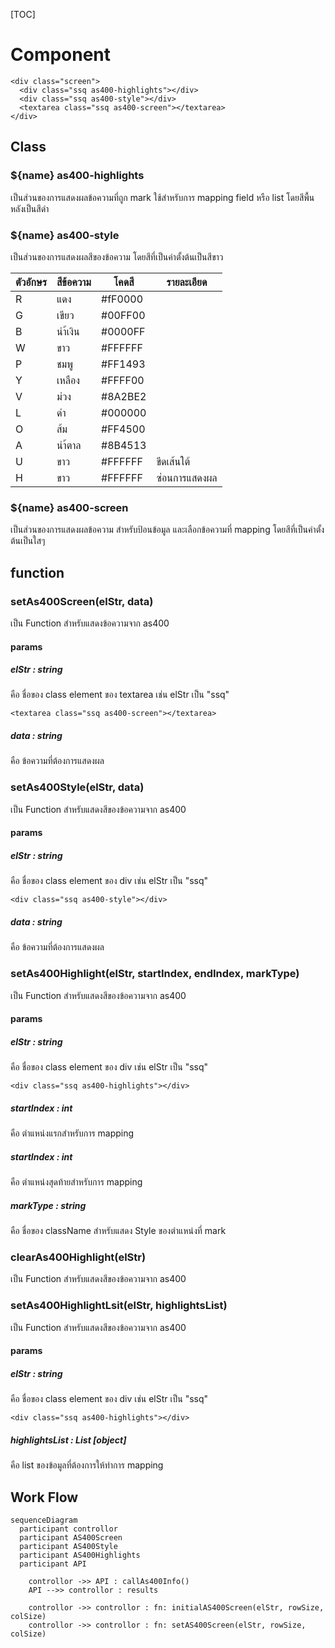 [TOC]

# Component

```php+HTML
<div class="screen">
  <div class="ssq as400-highlights"></div>
  <div class="ssq as400-style"></div>
  <textarea class="ssq as400-screen"></textarea>
</div>
```

## Class

### \${name} as400-highlights

เป็นส่วนของการแสดงผลข้อความที่ถูก mark ใช้สำหรับการ mapping field หรือ list โดยสีพื้นหลังเป็นสีดำ

### \${name} as400-style

เป็นส่วนของการแสดงผลสีของข้อความ โดยสีที่เป็นค่าตั้งต้นเป็นสีขาว

| ตัวอักษร | สีข้อความ | โคดสี   | รายละเอียด    |
| -------- | --------- | ------- | ------------- |
| R        | แดง       | #fF0000 |               |
| G        | เขียว     | #00FF00 |               |
| B        | นำ้เงิน   | #0000FF |               |
| W        | ขาว       | #FFFFFF |               |
| P        | ชมพู      | #FF1493 |               |
| Y        | เหลือง    | #FFFF00 |               |
| V        | ม่วง      | #8A2BE2 |               |
| L        | ดำ        | #000000 |               |
| O        | ส้ม       | #FF4500 |               |
| A        | นำ้ตาล    | #8B4513 |               |
| U        | ขาว       | #FFFFFF | ขีดเส้นใต้    |
| H        | ขาว       | #FFFFFF | ซ่อนการแสดงผล |

### \${name} as400-screen

เป็นส่วนของการแสดงผลข้อความ สำหรับป้อนข้อมูล และเลือกข้อความที่ mapping โดยสีที่เป็นค่าตั้งต้นเป็นใสๆ

## function

### setAs400Screen(elStr, data)

เป็น Function สำหรับแสดงข้อความจาก as400

#### params

##### elStr : string

คือ ชื่อของ class element ของ textarea เช่น elStr เป็น "ssq"

```php+HTML
<textarea class="ssq as400-screen"></textarea>
```

##### data : string

คือ ข้อความที่ต้องการแสดงผล

### setAs400Style(elStr, data)

เป็น Function สำหรับแสดงสีของข้อความจาก as400

#### params

##### elStr : string

คือ ชื่อของ class element ของ div เช่น elStr เป็น "ssq"

```php+HTML
<div class="ssq as400-style"></div>
```

##### data : string

คือ ข้อความที่ต้องการแสดงผล

### setAs400Highlight(elStr, startIndex, endIndex, markType)

เป็น Function สำหรับแสดงสีของข้อความจาก as400

#### params

##### elStr : string

คือ ชื่อของ class element ของ div เช่น elStr เป็น "ssq"

```php+HTML
<div class="ssq as400-highlights"></div>
```

##### startIndex : int

คือ ตำแหน่งแรกสำหรับการ mapping

##### startIndex : int

คือ ตำแหน่งสุดท้ายสำหรับการ mapping

##### markType : string

คือ ชื่อของ className สำหรับแสดง Style ของตำแหน่งที่ mark

### clearAs400Highlight(elStr)

เป็น Function สำหรับแสดงสีของข้อความจาก as400

### setAs400HighlightLsit(elStr, highlightsList)

เป็น Function สำหรับแสดงสีของข้อความจาก as400

#### params

##### elStr : string

คือ ชื่อของ class element ของ div เช่น elStr เป็น "ssq"

```php+HTML
<div class="ssq as400-highlights"></div>
```

##### highlightsList : List [object]

คือ list ของข้อมูลที่ต้องการให้ทำการ mapping

## Work Flow

```mermaid
sequenceDiagram
  participant controllor
  participant AS400Screen
  participant AS400Style
  participant AS400Highlights
  participant API

	controllor ->> API : callAs400Info()
	API -->> controllor : results

	controllor ->> controllor : fn: initialAS400Screen(elStr, rowSize, colSize)
	controllor ->> controllor : fn: setAS400Screen(elStr, rowSize, colSize)

```
